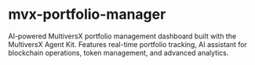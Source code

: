 # mvx-portfolio-manager
AI-powered MultiversX portfolio management dashboard built with the MultiversX Agent Kit. Features real-time portfolio tracking, AI assistant for blockchain operations, token management, and advanced analytics.
